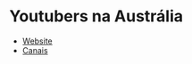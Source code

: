 # Youtubers na Austrália

* [Website](http://youtubers-na-australia.github.io)
* [Canais](https://github.com/youtubers-na-australia/youtubers-na-australia.github.io/blob/master/youtubers.csv)
